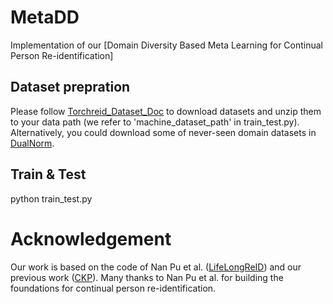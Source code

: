 # MetaDD
Implementation of our [Domain Diversity Based Meta Learning for Continual Person Re-identification]

## Dataset prepration
Please follow [Torchreid_Dataset_Doc](https://kaiyangzhou.github.io/deep-person-reid/datasets.html) to download datasets and unzip them to your data path (we refer to 'machine_dataset_path' in train_test.py). Alternatively, you could download some of never-seen domain datasets in [DualNorm](https://github.com/BJTUJia/person_reID_DualNorm).

## Train & Test
python train_test.py

# Acknowledgement
Our work is based on the code of Nan Pu et al. ([LifeLongReID](https://github.com/TPCD/LifelongReID)) and our previous work ([CKP](https://github.com/DFLAG-NEU/ContinualReID)). Many thanks to Nan Pu et al. for building the foundations for continual person re-identification.
